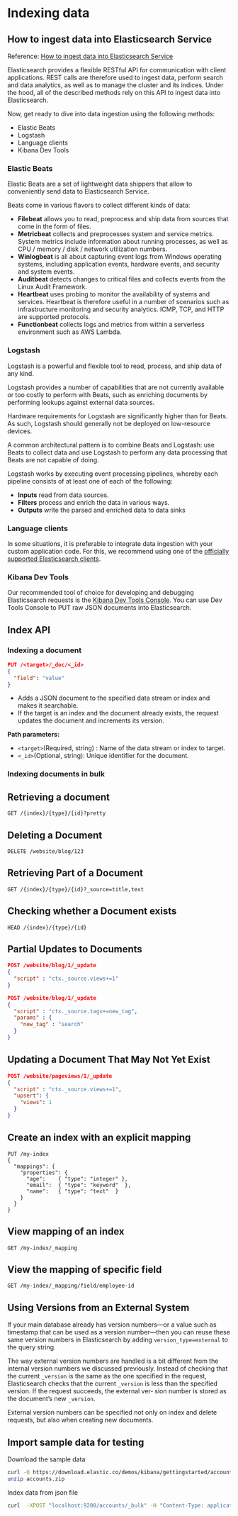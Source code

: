 # Indexing data

## How to ingest data into Elasticsearch Service

Reference: [How to ingest data into Elasticsearch Service](https://www.elastic.co/blog/how-to-ingest-data-into-elasticsearch-service)

Elasticsearch provides a flexible RESTful API for communication with client applications. REST calls are therefore used to ingest data, perform search and data analytics, as well as to manage the cluster and its indices. Under the hood, all of the described methods rely on this API to ingest data into Elasticsearch.

Now, get ready to dive into data ingestion using the following methods:

- Elastic Beats
- Logstash
- Language clients
- Kibana Dev Tools

### Elastic Beats

Elastic Beats are a set of lightweight data shippers that allow to conveniently send data to Elasticsearch Service. 

Beats come in various flavors to collect different kinds of data:

- **Filebeat** allows you to read, preprocess and ship data from sources that come in the form of files.
- **Metricbeat** collects and preprocesses system and service metrics. System metrics include information about running processes, as well as CPU / memory / disk / network utilization numbers.
- **Winlogbeat** is all about capturing event logs from Windows operating systems, including application events, hardware events, and security and system events. 
- **Auditbeat** detects changes to critical files and collects events from the Linux Audit Framework.
- **Heartbeat** uses probing to monitor the availability of systems and services. Heartbeat is therefore useful in a number of scenarios such as infrastructure monitoring and security analytics. ICMP, TCP, and HTTP are supported protocols.
- **Functionbeat** collects logs and metrics from within a serverless environment such as AWS Lambda.

### Logstash

Logstash is a powerful and flexible tool to read, process, and ship data of any kind. 

Logstash provides a number of capabilities that are not currently available or too costly to perform with Beats, such as enriching documents by performing lookups against external data sources.

Hardware requirements for Logstash are significantly higher than for Beats. As such, Logstash should generally not be deployed on low-resource devices.

A common architectural pattern is to combine Beats and Logstash: use Beats to collect data and use Logstash to perform any data processing that Beats are not capable of doing.

Logstash works by executing event processing pipelines, whereby each pipeline consists of at least one of each of the following:

- **Inputs** read from data sources.
- **Filters** process and enrich the data in various ways.
- **Outputs** write the parsed and enriched data to data sinks

### Language clients

In some situations, it is preferable to integrate data ingestion with your custom application code. For this, we recommend using one of the [officially supported Elasticsearch clients](https://www.elastic.co/guide/en/elasticsearch/client/index.html).


### Kibana Dev Tools

Our recommended tool of choice for developing and debugging Elasticsearch requests is the [Kibana Dev Tools Console](https://www.elastic.co/guide/en/kibana/current/console-kibana.html). You can use Dev Tools Console to PUT raw JSON documents into Elasticsearch.


## Index API

### Indexing a document

```json
PUT /<target>/_doc/<_id>
{
  "field": "value"
}
```

- Adds a JSON document to the specified data stream or index and makes it searchable.
- If the target is an index and the document already exists, the request updates the document and increments its version.

**Path parameters:**

- `<target>`(Required, string) : Name of the data stream or index to target.
- `<_id>`(Optional, string): Unique identifier for the document.


### Indexing documents in bulk



## Retrieving a document

```
GET /{index}/{type}/{id}?pretty
```

## Deleting a Document

```
DELETE /website/blog/123
```



## Retrieving Part of a Document

```
GET /{index}/{type}/{id}?_source=title,text
```


## Checking whether a Document exists

```
HEAD /{index}/{type}/{id}
```

## Partial Updates to Documents

```json
POST /website/blog/1/_update
{
  "script" : "ctx._source.views+=1"
}

POST /website/blog/1/_update
{
  "script" : "ctx._source.tags+=new_tag",
  "params" : {
    "new_tag" : "search"
  }
}
```

## Updating a Document That May Not Yet Exist

```json
POST /website/pageviews/1/_update
{
  "script" : "ctx._source.views+=1",
  "upsert": {
    "views": 1
  }
}
```

## Create an index with an explicit mapping

```
PUT /my-index
{
  "mappings": {
    "properties": {
      "age":    { "type": "integer" },  
      "email":  { "type": "keyword"  }, 
      "name":   { "type": "text"  }     
    }
  }
}
```

## View mapping of an index

```
GET /my-index/_mapping
```


## View the mapping of specific field

```
GET /my-index/_mapping/field/employee-id
```

## Using Versions from an External System

If your main database already has version numbers—or a value such as timestamp that can be used as a version number—then you can reuse these same version numbers in Elasticsearch by adding `version_type=external` to the query string.

The way external version numbers are handled is a bit different from the internal version numbers we discussed previously. Instead of checking that the current `_version` is the same as the one specified in the request, Elasticsearch checks that the current `_version` is less than the specified version. If the request succeeds, the external ver‐ sion number is stored as the document’s new `_version`.

External version numbers can be specified not only on index and delete requests, but also when creating new documents.

## Import sample data for testing

Download the sample data

```sh
curl -O https://download.elastic.co/demos/kibana/gettingstarted/accounts.zip
unzip accounts.zip
```

Index data from json file

```bash
curl  -XPOST "localhost:9200/accounts/_bulk" -H "Content-Type: application/json" --data-binary "@accounts.json"
```
